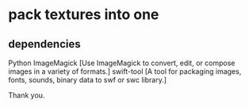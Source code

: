 pack textures into one
======================

dependencies
------------
Python
ImageMagick [Use ImageMagick to convert, edit, or compose images in a variety of formats.]
swift-tool [A tool for packaging images, fonts, sounds, binary data to swf or swc library.]

Thank you.
